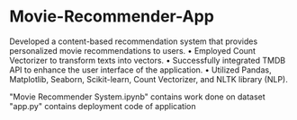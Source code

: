 # Movie-Recommender-App
Developed a content-based recommendation system that provides personalized movie recommendations to
users.
• Employed Count Vectorizer to transform texts into vectors.
• Successfully integrated TMDB API to enhance the user interface of the application.
• Utilized Pandas, Matplotlib, Seaborn, Scikit-learn, Count Vectorizer, and NLTK library (NLP).


"Movie Recommender System.ipynb" contains work done on dataset  
"app.py" contains deployment code of application
